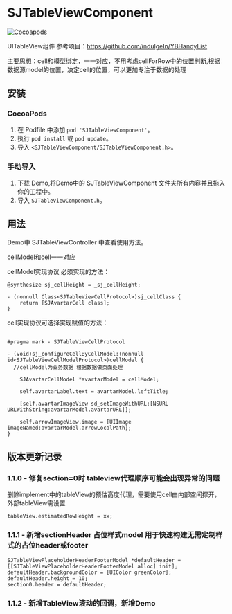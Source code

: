 # SJTableViewComponent

[![Cocoapods](https://img.shields.io/cocoapods/v/SJTableViewComponent)](https://cocoapods.org/pods/SJTableViewComponent)&nbsp;


UITableView组件
参考项目：https://github.com/indulgeIn/YBHandyList

主要思想：cell和模型绑定，一一对应，不用考虑cellForRow中的位置判断,根据数据源model的位置，决定cell的位置，可以更加专注于数据的处理

## 安装

### CocoaPods

1. 在 Podfile 中添加 `pod 'SJTableViewComponent'`。
2. 执行 `pod install` 或 `pod update`。
3. 导入 `<SJTableViewComponent/SJTableViewComponent.h>`。

### 手动导入

1. 下载 Demo,将Demo中的 SJTableViewComponent 文件夹所有内容并且拖入你的工程中。
2. 导入 `SJTableViewComponent.h`。

## 用法

Demo中 SJTableViewController 中查看使用方法。

cellModel和cell一一对应

cellModel实现<SJTableViewCellModelProtocol>协议 必须实现的方法：

```
@synthesize sj_cellHeight = _sj_cellHeight;

- (nonnull Class<SJTableViewCellProtocol>)sj_cellClass {
	return [SJAvartarCell class];
}

```

cell实现<SJTableViewCellProtocol>协议可选择实现赋值的方法：

```

#pragma mark - SJTableViewCellProtocol

- (void)sj_configureCellByCellModel:(nonnull id<SJTableViewCellModelProtocol>)cellModel {	
  //cellModel为业务数据 根据数据做页面处理
  
	SJAvartarCellModel *avartarModel = cellModel;
	
	self.avartarLabel.text = avartarModel.leftTitle;
	
	[self.avartarImageView sd_setImageWithURL:[NSURL URLWithString:avartarModel.avartarURL]];
	
	self.arrowImageView.image = [UIImage imageNamed:avartarModel.arrowLocalPath];
}

```

## 版本更新记录

### 1.1.0 - 修复section=0时 tableview代理顺序可能会出现异常的问题
删除implement中的tableView的预估高度代理，需要使用cell由内部空间撑开，外部tableView需设置 
```
tableView.estimatedRowHeight = xx;
```

### 1.1.1 -  新增sectionHeader 占位样式model 用于快速构建无需定制样式的占位header或footer

```
SJTableViewPlaceholderHeaderFooterModel *defaultHeader = [[SJTableViewPlaceholderHeaderFooterModel alloc] init];
defaultHeader.backgroundColor = [UIColor greenColor];
defaultHeader.height = 10;
section0.header = defaultHeader;
```

### 1.1.2 -  新增TableView滚动的回调，新增Demo
